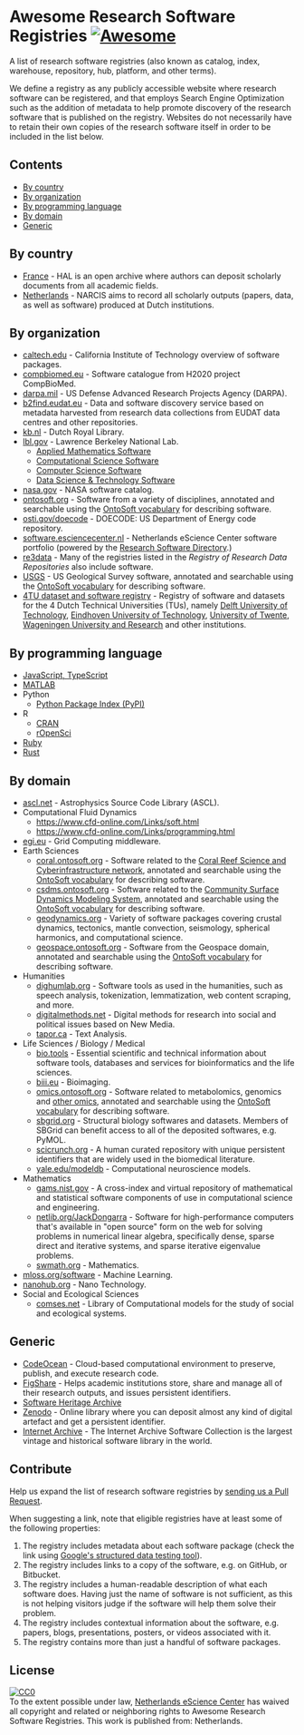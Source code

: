 # Awesome Research Software Registries [![Awesome](https://awesome.re/badge.svg)](https://awesome.re)

A list of research software registries (also known as catalog, index, warehouse,
repository, hub, platform, and other terms).

We define a registry as any publicly accessible website where research software
can be registered, and that employs Search Engine Optimization such as the
addition of metadata to help promote discovery of the research software that is
published on the registry. Websites do not necessarily have to retain their own
copies of the research software itself in order to be included in the list
below.

## Contents

* [By country](#by-country)
* [By organization](#by-organization)
* [By programming language](#by-programming-language)
* [By domain](#by-domain)
* [Generic](#generic)

## By country

* [France](https://hal.archives-ouvertes.fr) - HAL is an open archive where
  authors can deposit scholarly documents from all academic fields.
* [Netherlands](https://narcis.nl) -  NARCIS aims to record all scholarly
  outputs (papers, data, as well as software) produced at Dutch institutions.

## By organization

* [caltech.edu](https://data.caltech.edu/search?page=1&size=25&ln=en&q=&cal_resource_type=software) - California
Institute of Technology overview of software packages.
* [compbiomed.eu](https://www.compbiomed.eu/services/software-hub/) - Software
  catalogue from H2020 project CompBioMed.
* [darpa.mil](https://www.darpa.mil/opencatalog) - US Defense Advanced Research
  Projects Agency (DARPA).
* [b2find.eudat.eu](http://b2find.eudat.eu/dataset?q=software) - Data and
  software discovery service based on metadata harvested from research data
  collections from EUDAT data centres and other repositories.
* [kb.nl](http://lab.kb.nl/) - Dutch Royal Library.
* [lbl.gov](https://lbl.gov) - Lawrence Berkeley National Lab.
  * [Applied Mathematics Software](https://crd.lbl.gov/software/applied-mathematics-software/)
  * [Computational Science Software](https://crd.lbl.gov/software/computational-science-software/)
  * [Computer Science Software](https://crd.lbl.gov/software/computer-science-software/)
  * [Data Science & Technology Software](https://crd.lbl.gov/software/data-science-and-technology-software/)
* [nasa.gov](https://software.nasa.gov/) - NASA software catalog.
* [ontosoft.org](https://www.ontosoft.org/portal/#list) - Software from a
  variety of disciplines, annotated and searchable using the
  [OntoSoft vocabulary](https://ontosoft.org/ontology.html) for describing
  software.
* [osti.gov/doecode](https://www.osti.gov/doecode/) - DOECODE: US Department of
  Energy code repository.
* [software.esciencecenter.nl](http://software.esciencecenter.nl) - Netherlands
  eScience Center software portfolio (powered by the
  [Research Software Directory](https://github.com/research-software-directory/research-software-directory).)
* [re3data](https://www.re3data.org/search?query=&contentTypes%5B%5D=Source%20code) - Many
  of the registries listed in the _Registry of Research Data Repositories_ also
  include software.
* [USGS](https://usgs.ontosoft.org/#list) - US Geological Survey software,
  annotated and searchable using the
  [OntoSoft vocabulary](https://ontosoft.org/ontology.html) for describing
  software.
* [4TU dataset and software registry](https://data.4tu.nl) - Registry of software and datasets for the 4 Dutch Technical Universities (TUs), namely [Delft University of Technology](https://www.tudelft.nl/en/), [Eindhoven University of Technology](https://www.tue.nl/en/), [University of Twente](https://www.utwente.nl/en/), [Wageningen University and Research](https://www.wur.nl/en.htm) and other institutions.

## By programming language

* [JavaScript, TypeScript](https://npmjs.com)
* [MATLAB](https://mathworks.com/matlabcentral/fileexchange/)
* Python
  * [Python Package Index (PyPI)](https://pypi.org)
* R
  * [CRAN](https://cran.r-project.org)
  * [rOpenSci](https://ropensci.org/packages/)
* [Ruby](https://rubygems.org)
* [Rust](https://crates.io)

## By domain

* [ascl.net](https://ascl.net) - Astrophysics Source Code Library (ASCL).
* Computational Fluid Dynamics
  * https://www.cfd-online.com/Links/soft.html
  * https://www.cfd-online.com/Links/programming.html
* [egi.eu](https://appdb.egi.eu/browse/software) - Grid Computing middleware.
* Earth Sciences
  * [coral.ontosoft.org](https://coral.ontosoft.org/#list) - Software related to
    the
    [Coral Reef Science and Cyberinfrastructure network](https://www.earthcube.org/group/crescynt-coral-reef-science-cyberinfrastructure-network),
    annotated and searchable using the [OntoSoft vocabulary](https://ontosoft.org/ontology.html)
    for describing software.
  * [csdms.ontosoft.org](https://csdms.ontosoft.org/#list) - Software related to
    the [Community Surface Dynamics Modeling System](https://en.wikipedia.org/wiki/Community_Surface_Dynamics_Modeling_System),
    annotated and searchable using the [OntoSoft vocabulary](https://ontosoft.org/ontology.html)
    for describing software.
  * [geodynamics.org](https://geodynamics.org/cig/software/) - Variety of
    software packages covering crustal dynamics, tectonics, mantle convection,
    seismology, spherical harmonics, and computational science.
  * [geospace.ontosoft.org](https://geospace.ontosoft.org/#list) - Software from
    the Geospace domain, annotated and searchable using the
    [OntoSoft vocabulary](https://ontosoft.org/ontology.html) for describing
    software.
* Humanities
  * [dighumlab.org](https://dighumlab.org/tools/) - Software tools as used in
  the humanities, such as speech analysis, tokenization, lemmatization, web
  content scraping, and more.
  * [digitalmethods.net](https://wiki.digitalmethods.net/Dmi/ToolDatabase) - Digital
  methods for research into social and political issues based on New Media.
  * [tapor.ca](http://tapor.ca/home) - Text Analysis.
* Life Sciences / Biology / Medical
  * [bio.tools](https://bio.tools) - Essential scientific and technical
  information about software tools, databases and services for bioinformatics
  and the life sciences.
  * [biii.eu](https://biii.eu) - Bioimaging.
  * [omics.ontosoft.org](https://omics.ontosoft.org/#list) - Software related to
    metabolomics, genomics and
    [other omics](https://en.wikipedia.org/wiki/Omics), annotated and searchable
    using the [OntoSoft vocabulary](https://ontosoft.org/ontology.html) for
    describing software.
  * [sbgrid.org](https://sbgrid.org/software/) - Structural biology softwares
  and datasets. Members of SBGrid can benefit access to all of the deposited
  softwares, e.g. PyMOL.
  * [scicrunch.org](https://scicrunch.org/browse/resourcedashboard) - A human
  curated repository with unique persistent identifiers that are widely used in
  the biomedical literature.
  * [yale.edu/modeldb](https://senselab.med.yale.edu/modeldb/) - Computational
  neuroscience models.
* Mathematics
  * [gams.nist.gov](https://gams.nist.gov/cgi-bin/serve.cgi/Packages) - A
  cross-index and virtual repository of mathematical and statistical software
  components of use in computational science and engineering.
  * [netlib.org/JackDongarra](http://www.netlib.org/utk/people/JackDongarra/la-sw.html) - Software
  for high-performance computers that's available in "open source" form on the
  web for solving problems in numerical linear algebra, specifically dense,
  sparse direct and iterative systems, and sparse iterative eigenvalue problems.
  * [swmath.org](https://swmath.org) - Mathematics.
* [mloss.org/software](https://mloss.org/software) - Machine Learning.
* [nanohub.org](https://nanohub.org/resources/tools) - Nano Technology.
* Social and Ecological Sciences
  * [comses.net](https://www.comses.net/codebases/) - Library of Computational
    models for the study of social and ecological systems.


## Generic

* [CodeOcean](https://codeocean.com) - Cloud-based computational environment to
  preserve, publish, and execute research code.
* [FigShare](https://figshare.com) - Helps academic institutions store, share
  and manage all of their research outputs, and issues persistent identifiers.
* [Software Heritage Archive](https://www.softwareheritage.org)
* [Zenodo](https://zenodo.org) - Online library where you can deposit almost
  any kind of digital artefact and get a persistent identifier.
* [Internet Archive](https://archive.org/details/software) - The Internet
  Archive Software Collection is the largest vintage and historical software
  library in the world.

## Contribute

Help us expand the list of research software registries by [sending us a Pull
Request](https://help.github.com/en/articles/creating-a-pull-request).

When suggesting a link, note that eligible registries have at least some of
the following properties:

1. The registry includes metadata about each software package (check the link using
   [Google's structured data testing tool](https://search.google.com/structured-data/testing-tool)).
2. The registry includes links to a copy of the software, e.g. on GitHub, or Bitbucket.
3. The registry includes a human-readable description of what each software does. Having just the name
   of software is not sufficient, as this is not helping visitors judge if the
   software will help them solve their problem.
4. The registry includes contextual information about the software, e.g. papers, blogs, presentations,
   posters, or videos associated with it.
5. The registry contains more than just a handful of software packages.

## License

<p xmlns:dct="http://purl.org/dc/terms/" xmlns:vcard="http://www.w3.org/2001/vcard-rdf/3.0#">
  <a rel="license"
     href="http://creativecommons.org/publicdomain/zero/1.0/">
    <img src="http://i.creativecommons.org/p/zero/1.0/88x31.png" style="border-style: none;" alt="CC0" />
  </a>
  <br />
  To the extent possible under law,
  <a rel="dct:publisher"
     href="https://github.com/nlesc/awesome-research-software-registries">
    <span property="dct:title">Netherlands eScience Center</span></a>
  has waived all copyright and related or neighboring rights to
  <span property="dct:title">Awesome Research Software Registries</span>.
This work is published from:
<span property="vcard:Country" datatype="dct:ISO3166"
      content="NL" about="https://github.com/nlesc/awesome-research-software-registries">
  Netherlands</span>.
</p>
